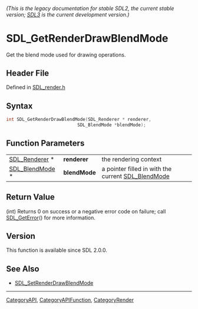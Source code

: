 ###### (This is the legacy documentation for stable SDL2, the current stable version; [SDL3](https://wiki.libsdl.org/SDL3/) is the current development version.)
# SDL_GetRenderDrawBlendMode

Get the blend mode used for drawing operations.

## Header File

Defined in [SDL_render.h](https://github.com/libsdl-org/SDL/blob/SDL2/include/SDL_render.h)

## Syntax

```c
int SDL_GetRenderDrawBlendMode(SDL_Renderer * renderer,
                           SDL_BlendMode *blendMode);
```

## Function Parameters

|                                  |               |                                                                     |
| -------------------------------- | ------------- | ------------------------------------------------------------------- |
| [SDL_Renderer](SDL_Renderer) *   | **renderer**  | the rendering context                                               |
| [SDL_BlendMode](SDL_BlendMode) * | **blendMode** | a pointer filled in with the current [SDL_BlendMode](SDL_BlendMode) |

## Return Value

(int) Returns 0 on success or a negative error code on failure; call
[SDL_GetError](SDL_GetError)() for more information.

## Version

This function is available since SDL 2.0.0.

## See Also

- [SDL_SetRenderDrawBlendMode](SDL_SetRenderDrawBlendMode)

----
[CategoryAPI](CategoryAPI), [CategoryAPIFunction](CategoryAPIFunction), [CategoryRender](CategoryRender)

